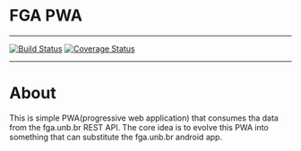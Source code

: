 # FGA PWA

***
[![Build Status](https://travis-ci.org/fabio1079/fga-pwa.svg?branch=master)](https://travis-ci.org/fabio1079/fga-pwa)
[![Coverage Status](https://coveralls.io/repos/github/fabio1079/fga-pwa/badge.svg?branch=master)](https://coveralls.io/github/fabio1079/fga-pwa?branch=master)
***

# About

This is simple PWA(progressive web application) that consumes tha data from the fga.unb.br REST API.
The core idea is to evolve this PWA into something that can substitute the fga.unb.br android app.
